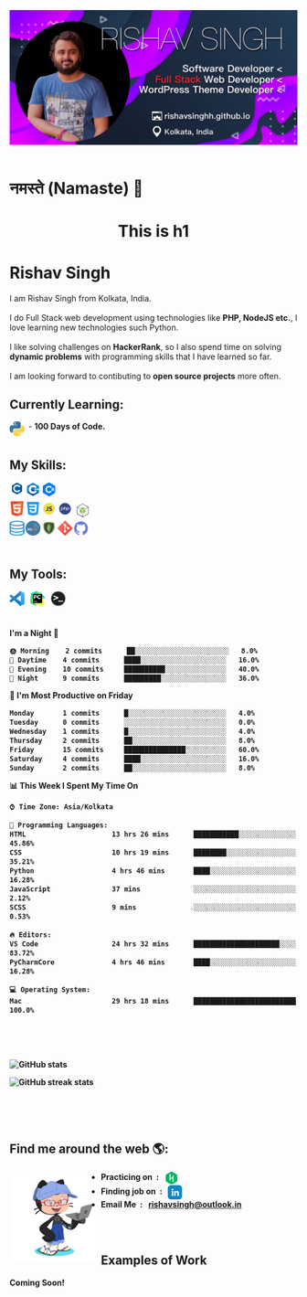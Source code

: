 <img src="assets/final_banner.jpg"><br/><br/>

# नमस्ते (Namaste) 🙏

<h1 style="text-align: center;">This is h1</h1>

# Rishav Singh
I am Rishav Singh from Kolkata, India. <br/><br/>I do Full Stack web development using technologies like <b>PHP, NodeJS etc.</b>, I love learning new technologies such Python. <br/><br/> I like solving challenges on <b>HackerRank</b>, so I also spend time on solving <b>dynamic problems</b> with programming skills that I have learned so far.<br/><br/> I am looking forward to contibuting to <b>open source projects</b> more often.

## Currently Learning:

<img align="left" alt="Python" width="26px" src="assets/python.png" style="margin-right: 7px" /> - <b>100 Days of Code.
<br/>
<br/>

## My Skills:

<img align="left" alt="C Prog." width="26px" src="assets/c-logo.png" style="margin-right: 2px" />
<img align="left" alt="C Prog." width="26px" src="assets/cpp.png" style="margin-right: 2px" />
<img align="left" alt="C Prog." width="26px" src="assets/csharp_logo.png" style="margin-right: 2px" />
<br/><br/>
<img align="left" alt="HTML5" width="26px" src="assets/html.png" style="margin-right: 2px" />
<img align="left" alt="CSS3" width="26px" src="assets/css.png" style="margin-right: 2px" />
<img align="left" alt="JavaScript" width="26px" src="assets/js.png" style="margin-right: 2px" />
<img align="left" alt="PHP" width="26px" src="assets/php.png" style="margin-right: 2px" />
<img align="left" alt="Node.js" width="32px" src="assets/node.png" style="margin-right: 2px" /><br/><br/>
<img align="left" alt="SQL" width="26px" height="26px" src="assets/sql.png" style="margin-right: 2px" />
<img align="left" alt="MySQL" width="26px" src="assets/mysql.png" style="margin-right: 2px" />
<img align="left" alt="MongoDB" width="26px" src="assets/mongodb.png" style="margin-right: 2px" />
<img align="left" alt="Git" width="26px" src="assets/git.png" style="margin-right: 2px" />
<img align="left" alt="GitHub" width="26px" src="assets/github_icon.png" style="margin-right: 2px" />
<br/>
<br/>
<br/>

## My Tools:
<img align="left" alt="Visual Studio Code" width="26px" src="assets/vscode.png" />
<img align="left" alt="PyCharm" width="26px" src="assets/pycharm.png" style="margin-left: 10px" />
<img align="left" alt="Terminal" width="26px" src="assets/terminal.png" style="margin-left: 10px" />
<br/>
<br/>
<br/>

<!--START_SECTION:waka-->
**I'm a Night 🦉** 

```text
🌞 Morning    2 commits      ██░░░░░░░░░░░░░░░░░░░░░░░   8.0% 
🌆 Daytime    4 commits      ████░░░░░░░░░░░░░░░░░░░░░   16.0% 
🌃 Evening    10 commits     ██████████░░░░░░░░░░░░░░░   40.0% 
🌙 Night      9 commits      █████████░░░░░░░░░░░░░░░░   36.0%

```
📅 **I'm Most Productive on Friday** 

```text
Monday       1 commits      █░░░░░░░░░░░░░░░░░░░░░░░░   4.0% 
Tuesday      0 commits      ░░░░░░░░░░░░░░░░░░░░░░░░░   0.0% 
Wednesday    1 commits      █░░░░░░░░░░░░░░░░░░░░░░░░   4.0% 
Thursday     2 commits      ██░░░░░░░░░░░░░░░░░░░░░░░   8.0% 
Friday       15 commits     ███████████████░░░░░░░░░░   60.0% 
Saturday     4 commits      ████░░░░░░░░░░░░░░░░░░░░░   16.0% 
Sunday       2 commits      ██░░░░░░░░░░░░░░░░░░░░░░░   8.0%

```


📊 **This Week I Spent My Time On** 

```text
⌚︎ Time Zone: Asia/Kolkata

💬 Programming Languages: 
HTML                     13 hrs 26 mins      ███████████░░░░░░░░░░░░░░   45.86% 
CSS                      10 hrs 19 mins      ████████░░░░░░░░░░░░░░░░░   35.21% 
Python                   4 hrs 46 mins       ████░░░░░░░░░░░░░░░░░░░░░   16.28% 
JavaScript               37 mins             ░░░░░░░░░░░░░░░░░░░░░░░░░   2.12% 
SCSS                     9 mins              ░░░░░░░░░░░░░░░░░░░░░░░░░   0.53%

🔥 Editors: 
VS Code                  24 hrs 32 mins      █████████████████████░░░░   83.72% 
PyCharmCore              4 hrs 46 mins       ████░░░░░░░░░░░░░░░░░░░░░   16.28%

💻 Operating System: 
Mac                      29 hrs 18 mins      █████████████████████████   100.0%

```


<!--END_SECTION:waka-->

<br/>
<br/>
<br/>

![GitHub stats](https://github-readme-stats.vercel.app/api?username=rishavsinghh&show_icons=true&count_private=true)  

![GitHub streak stats](https://github-readme-streak-stats.herokuapp.com/?user=rishavsinghh)  

<br/>
<br/>
<br/>

## Find me around the web 🌎:
<img align="left" width="160" height="160" src="assets/my-octocat.png"></a>


- Practicing on &nbsp;: &nbsp; [<img src='assets/hackerrank.png' alt='hackerrank' height='25' align="center">](rishav09)
- Finding job on &nbsp;: &nbsp; [<img src='assets/linkedin.png' alt='linkedin' height='25' align="center">](https://www.linkedin.com/in/rishavsingh@outlook.in/)
- Email Me &nbsp;: &nbsp; rishavsingh@outlook.in
<br/>
<br/>


## Examples of Work
Coming Soon!
<br/>
<br/>


